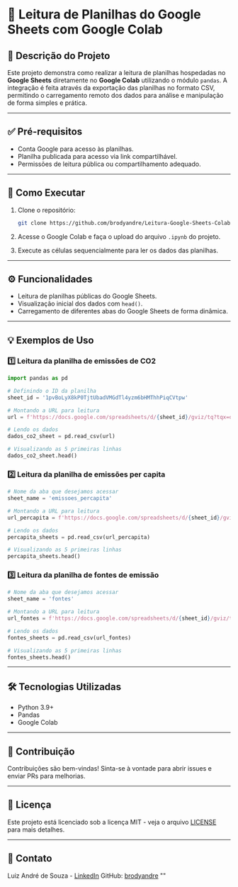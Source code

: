 # 📌 Leitura de Planilhas do Google Sheets com Google Colab

## 📄 **Descrição do Projeto**

Este projeto demonstra como realizar a leitura de planilhas hospedadas no **Google Sheets** diretamente no **Google Colab** utilizando o módulo `pandas`. A integração é feita através da exportação das planilhas no formato CSV, permitindo o carregamento remoto dos dados para análise e manipulação de forma simples e prática.

---

## ✅ **Pré-requisitos**

* Conta Google para acesso às planilhas.
* Planilha publicada para acesso via link compartilhável.
* Permissões de leitura pública ou compartilhamento adequado.

---

## 🚀 **Como Executar**

1. Clone o repositório:

   ```bash
   git clone https://github.com/brodyandre/Leitura-Google-Sheets-Colab.git
   ```

2. Acesse o Google Colab e faça o upload do arquivo `.ipynb` do projeto.

3. Execute as células sequencialmente para ler os dados das planilhas.

---

## ⚙️ **Funcionalidades**

* Leitura de planilhas públicas do Google Sheets.
* Visualização inicial dos dados com `head()`.
* Carregamento de diferentes abas do Google Sheets de forma dinâmica.

---

## 💡 **Exemplos de Uso**

### **1️⃣ Leitura da planilha de emissões de CO2**

```python
import pandas as pd

# Definindo o ID da planilha
sheet_id = '1pvBoLyX8kP0TjtUbadVMGdTl4yzm6bHMThhPiqCVtpw'

# Montando a URL para leitura
url = f'https://docs.google.com/spreadsheets/d/{sheet_id}/gviz/tq?tqx=out:csv&sheet'

# Lendo os dados
dados_co2_sheet = pd.read_csv(url)

# Visualizando as 5 primeiras linhas
dados_co2_sheet.head()
```

### **2️⃣ Leitura da planilha de emissões per capita**

```python
# Nome da aba que desejamos acessar
sheet_name = 'emissoes_percapita'

# Montando a URL para leitura
url_percapita = f'https://docs.google.com/spreadsheets/d/{sheet_id}/gviz/tq?tqx=out:csv&sheet={sheet_name}'

# Lendo os dados
percapita_sheets = pd.read_csv(url_percapita)

# Visualizando as 5 primeiras linhas
percapita_sheets.head()
```

### **3️⃣ Leitura da planilha de fontes de emissão**

```python
# Nome da aba que desejamos acessar
sheet_name = 'fontes'

# Montando a URL para leitura
url_fontes = f'https://docs.google.com/spreadsheets/d/{sheet_id}/gviz/tq?tqx=out:csv&sheet={sheet_name}'

# Lendo os dados
fontes_sheets = pd.read_csv(url_fontes)

# Visualizando as 5 primeiras linhas
fontes_sheets.head()
```

---

## 🛠️ **Tecnologias Utilizadas**

* Python 3.9+
* Pandas
* Google Colab

---

## 🤝 **Contribuição**

Contribuições são bem-vindas! Sinta-se à vontade para abrir issues e enviar PRs para melhorias.

---

## 📜 **Licença**

Este projeto está licenciado sob a licença MIT - veja o arquivo [LICENSE](LICENSE) para mais detalhes.

---

## 🔗 **Contato**

Luiz André de Souza - [LinkedIn](https://www.linkedin.com/in/luizandre)
GitHub: [brodyandre](https://github.com/brodyandre)
""

